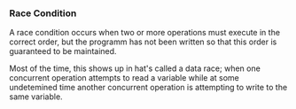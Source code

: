 ### Race Condition

A race condition occurs when two or more operations must execute in the correct order, but the programm has not been written so that this order is guaranteed to be maintained.

Most of the time, this shows up in hat's called a data race; when one concurrent operation attempts to read a variable while at some undetemined time another concurrent operation is attempting to write to the same variable.